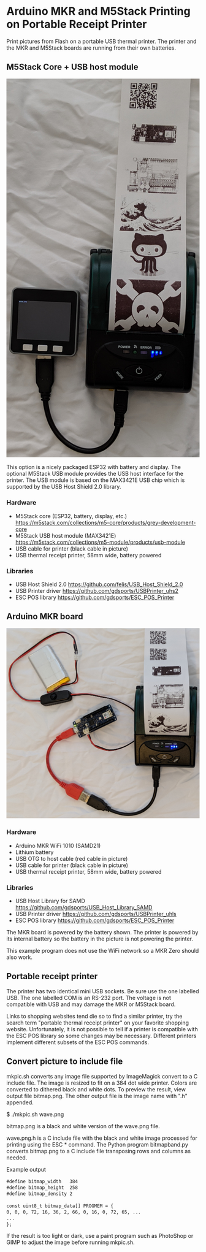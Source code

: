 # Arduino MKR and M5Stack Printing on Portable Receipt Printer

Print pictures from Flash on a portable USB thermal printer. The printer and
the MKR and M5Stack boards are running from their own batteries.

## M5Stack Core + USB host module

![M5Stack printing on portable thermal printer](./images/pics-m5stack.png)

This option is a nicely packaged ESP32 with battery and display. The optional
M5Stack USB module provides the USB host interface for the printer. The USB
module is based on the MAX3421E USB chip which is supported by the USB Host
Shield 2.0 library.

### Hardware

* M5Stack core (ESP32, battery, display, etc.) https://m5stack.com/collections/m5-core/products/grey-development-core
* M5Stack USB host module (MAX3421E) https://m5stack.com/collections/m5-module/products/usb-module
* USB cable for printer (black cable in picture)
* USB thermal receipt printer, 58mm wide, battery powered

### Libraries

* USB Host Shield 2.0 https://github.com/felis/USB_Host_Shield_2.0
* USB Printer driver https://github.com/gdsports/USBPrinter_uhs2
* ESC POS library https://github.com/gdsports/ESC_POS_Printer

## Arduino MKR board

![MKR board printing on portable thermal printer](./images/pics.jpg)

### Hardware

* Arduino MKR WiFi 1010 (SAMD21)
* Lithium battery
* USB OTG to host cable (red cable in picture)
* USB cable for printer (black cable in picture)
* USB thermal receipt printer, 58mm wide, battery powered

### Libraries

* USB Host Library for SAMD https://github.com/gdsports/USB_Host_Library_SAMD
* USB Printer driver https://github.com/gdsports/USBPrinter_uhls
* ESC POS library https://github.com/gdsports/ESC_POS_Printer

The MKR board is powered by the battery shown. The printer is powered by its
internal battery so the battery in the picture is not powering the printer.

This example program does not use the WiFi network so a MKR Zero should also
work.

## Portable receipt printer

The printer has two identical mini USB sockets. Be sure use the one labelled
USB. The one labelled COM is an RS-232 port. The voltage is not compatible
with USB and may damage the MKR or M5Stack board.

Links to shopping websites tend die so to find a similar printer, try the
search term "portable thermal receipt printer" on your favorite shopping
website. Unfortunately, it is not possible to tell if a printer is compatible
with the ESC POS library so some changes may be necessary. Different printers
implement different subsets of the ESC POS commands.

## Convert picture to include file

mkpic.sh converts any image file supported by ImageMagick convert to a C
include file. The image is resized to fit on a 384 dot wide printer. Colors are
converted to dithered black and white dots. To preview the result, view output
file bitmap.png. The other output file is the image name with ".h" appended.

$ ./mkpic.sh wave.png

bitmap.png is a black and white version of the wave.png file.

wave.png.h is a C include file with the black and white image processed
for printing using the ESC * command. The Python program bitmapband.py
converts bitmap.png to a C include file transposing rows and columns as
needed.

Example output

```
#define bitmap_width   384
#define bitmap_height  258
#define bitmap_density 2

const uint8_t bitmap_data[] PROGMEM = {
0, 0, 0, 72, 16, 36, 2, 66, 0, 16, 0, 72, 65, ...
...
};
```

If the result is too light or dark, use a paint program such as PhotoShop or
GIMP to adjust the image before running mkpic.sh.
